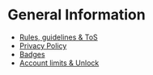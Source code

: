 # General Information
+ [Rules, guidelines & ToS](../../ABI/legal/tos.md)
+ [Privacy Policy](../../ABI/legal/privacy-policy.md)
+ [Badges](../../ABI/platform/badges.md)
+ [Account limits & Unlock](../../ABI/platform/account.md)
